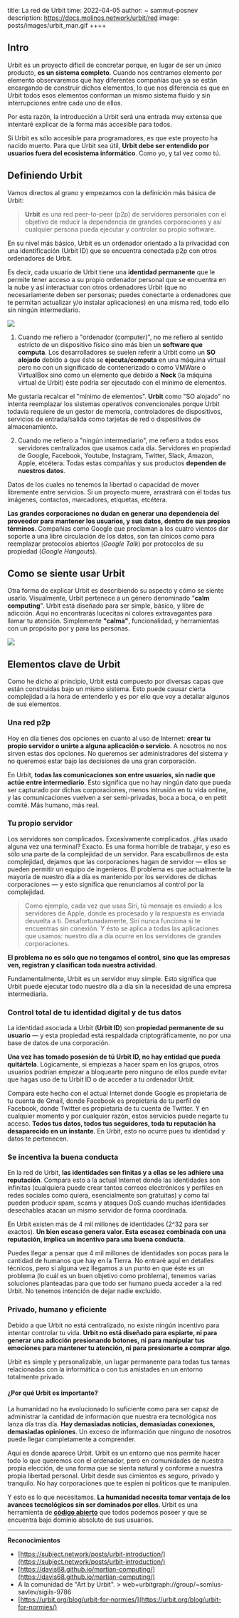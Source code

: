 title: La red de Urbit
time: 2022-04-05
author: ~ sammut-posnev
description: https://docs.molinos.network/urbit/red
image: posts/images/urbit_man.gif
++++

## Intro

Urbit es un proyecto difícil de concretar porque, en lugar de ser un único producto, **es un sistema completo**. Cuando nos centramos elemento por elemento observaremos que hay diferentes compañías que ya se están encargando de construir dichos elementos, lo que nos diferencia es que en Urbit todos esos elementos conforman un mismo sistema fluido y sin interrupciones entre cada uno de ellos.

Por esta razón, la introducción a Urbit será una entrada muy extensa que intentaré explicar de la forma más accesible para todos.

Si Urbit es sólo accesible para programadores, es que este proyecto ha nacido muerto. Para que Urbit sea útil, **Urbit debe ser entendido por usuarios fuera del ecosistema informático**. Como yo, y tal vez como tú.

## Definiendo Urbit

Vamos directos al grano y empezamos con la definición más básica de Urbit:

> **Urbit** es una red peer-to-peer (p2p) de servidores personales con el objetivo de reducir la dependencia de grandes corporaciones y así cualquier persona pueda ejecutar y controlar su propio software.

En su nivel más básico, Urbit es un ordenador orientado a la privacidad con una identificación (Urbit ID) que se encuentra conectada p2p con otros ordenadores de Urbit.

Es decir, cada usuario de Urbit tiene una **identidad permanente** que le permite tener acceso a su propio ordenador personal que se encuentra en la nube y así interactuar con otros ordenadores Urbit (que no necesariamente deben ser personas; puedes conectarte a ordenadores que te permitan actualizar y/o instalar aplicaciones) en una misma red, todo ello sin ningún intermediario.

![](posts/images/urbit_conectado.gif)

1. Cuando me refiero a "ordenador (computer)", no me refiero al sentido estricto de un dispositivo físico sino más bien un **software que computa**. Los desarrolladores se suelen referir a Urbit como un **SO alojado** debido a que éste se **ejecuta/computa** en una máquina virtual pero no con un significado de contenerizado o como VMWare o VirtualBox sino como un elemento que debido a **Nock** (la máquina virtual de Urbit) éste podría ser ejecutado con el mínimo de elementos.

Me gustaría recalcar el "mínimo de elementos". **Urbit** como "SO alojado" no intenta reemplazar los sistemas operativos convencionales porque Urbit todavía requiere de un gestor de memoria, controladores de dispositivos, servicios de entrada/salida como tarjetas de red o dispositivos de almacenamiento.
    
2. Cuando me refiero a "ningún intermediario", me refiero a todos esos servidores centralizados que usamos cada día. Servidores en propiedad de Google, Facebook, Youtube, Instagram, Twitter, Slack, Amazon, Apple, etcétera. Todas estas compañías y sus productos **dependen de nuestros datos**.
    
Datos de los cuales no tenemos la libertad o capacidad de mover libremente entre servicios. Si un proyecto muere, arrastrará con él todas tus imágenes, contactos, marcadores, etiquetas, etcétera.
    
**Las grandes corporaciones no dudan en generar una dependencia del proveedor para mantener los usuarios, y sus datos, dentro de sus propios términos**. Compañías como Google que proclaman a los cuatro vientos dar soporte a una libre circulación de los datos, son tan cínicos como para reemplazar protocolos abiertos (*Google Talk*) por protocolos de su propiedad (*Google Hangouts*).

## Como se siente usar Urbit

Otra forma de explicar Urbit es describiendo su aspecto y cómo se siente usarlo. Visualmente, Urbit pertenece a un género denominado "**calm computing**". Urbit está diseñado para ser simple, básico, y libre de adicción. Aquí no encontrarás lucecitas ni colores extravagantes para llamar tu atención. Simplemente **"calma"**, funcionalidad, y herramientas con un propósito por y para las personas.

![](posts/images/urbit_visual.png)

## Elementos clave de Urbit

Como he dicho al principio, Urbit está compuesto por diversas capas que están construidas bajo un mismo sistema. Ésto puede causar cierta complejidad a la hora de entenderlo y es por ello que voy a detallar algunos de sus elementos.

### Una red p2p

Hoy en día tienes dos opciones en cuanto al uso de Internet: **crear tu propio servidor o unirte a alguna aplicación o servicio**. A nosotros no nos sirven estas dos opciones. No queremos ser administradores del sistema y no queremos estar bajo las decisiones de una gran corporación.

En Urbit, **todas las comunicaciones son entre usuarios, sin nadie que actúe entre intermediario**. Esto significa que no hay ningún dato que pueda ser capturado por dichas corporaciones, menos intrusión en tu vida online, y las comunicaciones vuelven a ser semi-privadas, boca a boca, o en petit comité. Más humano, más real.

### Tu propio servidor

Los servidores son complicados. Excesivamente complicados. ¿Has usado alguna vez una terminal? Exacto. Es una forma horrible de trabajar, y eso es sólo una parte de la complejidad de un servidor. Para escabullirnos de esta complejidad, dejamos que las corporaciones hagan de servidor — ellos se pueden permitir un equipo de ingenieros. El problema es que actualmente la mayoría de nuestro día a día es mantenido por los servidores de dichas corporaciones — y esto significa que renunciamos al control por la complejidad.

> Como ejemplo, cada vez que usas Siri, tú mensaje es enviado a los servidores de Apple, donde es procesado y la respuesta es enviada devuelta a ti. Desafortunadamente, Siri nunca funciona si te encuentras sin conexión. Y ésto se aplica a todas las aplicaciones que usamos: nuestro día a día ocurre en los servidores de grandes corporaciones.

**El problema no es sólo que no tengamos el control, sino que las empresas ven, registran y clasifican toda nuestra actividad**.

Fundamentalmente, Urbit es un servidor muy simple. Esto significa que Urbit puede ejecutar todo nuestro día a día sin la necesidad de una empresa intermediaria.

### Control total de tu identidad digital y de tus datos

La identidad asociada a Urbit (**Urbit ID**) son **propiedad permanente de su usuario** — y esta propiedad está respaldada criptográficamente, no por una base de datos de una corporación.

**Una vez has tomado posesión de tú Urbit ID, no hay entidad que pueda quitártela**. Lógicamente, si empiezas a hacer spam en los grupos, otros usuarios podrían empezar a bloquearte pero ninguno de ellos puede evitar que hagas uso de tu Urbit ID o de acceder a tu ordenador Urbit.

Compara este hecho con el actual Internet donde Google es propietaria de tu cuenta de Gmail, donde Facebook es propietaria de tu perfil de Facebook, donde Twitter es propietaria de tu cuenta de Twitter. Y en cualquier momento y por cualquier razón, estos servicios puede negarte tu acceso. **Todos tus datos, todos tus seguidores, toda tu reputación ha desaparecido en un instante**. En Urbit, esto no ocurre pues tu identidad y datos te pertenecen.

### Se incentiva la buena conducta

En la red de Urbit, **las identidades son finitas y a ellas se les adhiere una reputación**. Compara esto a la actual Internet donde las identidades son infinitas (cualquiera puede crear tantos correos electrónicos y perfiles en redes sociales como quiera, esencialmente son gratuitas) y como tal pueden producir spam, scams y ataques DoS cuando muchas identidades desechables atacan un mismo servidor de forma coordinada.

En Urbit existen más de 4 mil millones de identidades (2^32 para ser exactos). **Un bien escaso genera valor. Esta escasez combinada con una reputación, implica un incentivo para una buena conducta**.

Puedes llegar a pensar que 4 mil millones de identidades son pocas para la cantidad de humanos que hay en la Tierra. No entraré aquí en detalles técnicos, pero si alguna vez llegamos a un punto en que éste es un problema (lo cuál es un buen objetivo como problema), tenemos varias soluciones planteadas para que todo ser humano pueda acceder a la red Urbit. No tenemos intención de dejar nadie excluido.

### Privado, humano y eficiente

Debido a que Urbit no está centralizado, no existe ningún incentivo para intentar controlar tu vida. **Urbit no está diseñado para espiarte, ni para generar una adicción presionando botones, ni para manipular tus emociones para mantener tu atención, ni para presionarte a comprar algo**.

Urbit es simple y personalizable, un lugar permanente para todas tus tareas relacionadas con la informática o con tus amistades en un entorno totalmente privado.

#### **¿Por qué Urbit es importante?**

La humanidad no ha evolucionado lo suficiente como para ser capaz de administrar la cantidad de información que nuestra era tecnológica nos lanza día tras día. **Hay demasiadas noticias, demasiadas conexiones, demasiadas opiniones**. Un exceso de información que ninguno de nosotros puede llegar completamente a comprender.

Aquí es donde aparece Urbit. Urbit es un entorno que nos permite hacer todo lo que queremos con el ordenador, pero en comunidades de nuestra propia elección, de una forma que se sienta natural y conforme a nuestra propia libertad personal. Urbit desde sus cimientos es seguro, privado y tranquilo. No hay corporaciones que te espíen ni políticos que te manipulen.

Y esto es lo que necesitamos. **La humanidad necesita tomar ventaja de los avances tecnológicos sin ser dominados por ellos**. Urbit es una herramienta de **[código abierto](https://github.com/urbit)** que todos podemos poseer y que se encuentra bajo dominio absoluto de sus usuarios.

----

**Reconocimientos**

- [https://subject.network/posts/urbit-introduction/](https://subject.network/posts/urbit-introduction/)
- [https://davis68.github.io/martian-computing/](https://davis68.github.io/martian-computing/)
- A la comunidad de "Art by Urbit". > web+urbitgraph://group/~somlus-savlev/sigils-9786
- [https://urbit.org/blog/urbit-for-normies/](https://urbit.org/blog/urbit-for-normies/)